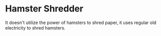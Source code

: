 Hamster Shredder
================

It doesn't utilize the power of hamsters to shred paper, it uses regular old electricity to shred hamsters.
